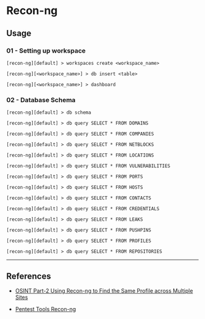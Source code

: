 # Recon-ng

## Usage

### 01 - Setting up workspace

```
[recon-ng][default] > workspaces create <workspace_name>

[recon-ng][<workspace_name>] > db insert <table>

[recon-ng][<workspace_name>] > dashboard
```

### 02 - Database Schema

```
[recon-ng][default] > db schema

[recon-ng][default] > db query SELECT * FROM DOMAINS

[recon-ng][default] > db query SELECT * FROM COMPANIES

[recon-ng][default] > db query SELECT * FROM NETBLOCKS

[recon-ng][default] > db query SELECT * FROM LOCATIONS

[recon-ng][default] > db query SELECT * FROM VULNERABILITIES

[recon-ng][default] > db query SELECT * FROM PORTS

[recon-ng][default] > db query SELECT * FROM HOSTS

[recon-ng][default] > db query SELECT * FROM CONTACTS

[recon-ng][default] > db query SELECT * FROM CREDENTIALS

[recon-ng][default] > db query SELECT * FROM LEAKS

[recon-ng][default] > db query SELECT * FROM PUSHPINS

[recon-ng][default] > db query SELECT * FROM PROFILES

[recon-ng][default] > db query SELECT * FROM REPOSITORIES
```

---
## References

- [OSINT Part-2 Using Recon-ng to Find the Same Profile across Multiple Sites](https://www.hackers-arise.com/post/2019/05/16/OSINT-Part-2-Using-recon-ng-to-find-the-Same-Profile-across-Multiple-Sites)

- [Pentest Tools Recon-ng](https://chousensha.github.io/blog/2016/08/29/pentest-tools-recon-ng/)